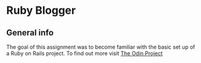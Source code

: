 # Ruby Blogger

## General info
The goal of this assignment was to become familiar with the basic set up of a Ruby on Rails project.
To find out more visit [The Odin Project](https://www.theodinproject.com/paths/full-stack-ruby-on-rails/courses/ruby-on-rails/lessons/ruby-on-rails-ruby-on-rails) 
	
